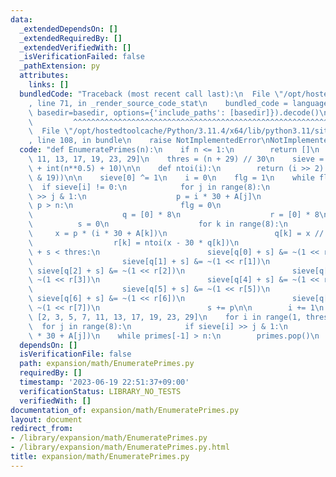 ```yaml
---
data:
  _extendedDependsOn: []
  _extendedRequiredBy: []
  _extendedVerifiedWith: []
  _isVerificationFailed: false
  _pathExtension: py
  attributes:
    links: []
  bundledCode: "Traceback (most recent call last):\n  File \"/opt/hostedtoolcache/Python/3.11.4/x64/lib/python3.11/site-packages/onlinejudge_verify/documentation/build.py\"\
    , line 71, in _render_source_code_stat\n    bundled_code = language.bundle(stat.path,\
    \ basedir=basedir, options={'include_paths': [basedir]}).decode()\n          \
    \         ^^^^^^^^^^^^^^^^^^^^^^^^^^^^^^^^^^^^^^^^^^^^^^^^^^^^^^^^^^^^^^^^^^^^^^^^^^^^^^^^^\n\
    \  File \"/opt/hostedtoolcache/Python/3.11.4/x64/lib/python3.11/site-packages/onlinejudge_verify/languages/python.py\"\
    , line 108, in bundle\n    raise NotImplementedError\nNotImplementedError\n"
  code: "def EnumeratePrimes(n):\n    if n <= 1:\n        return []\n    A = [1, 7,\
    \ 11, 13, 17, 19, 23, 29]\n    thres = (n + 29) // 30\n    sieve = [255] * (thres\
    \ + int(n**0.5) + 10)\n\n    def ntoi(i):\n        return (i >> 2) + (not (~i\
    \ & 19))\n\n    sieve[0] ^= 1\n    i = 0\n    flg = 1\n    while flg:\n      \
    \  if sieve[i] != 0:\n            for j in range(8):\n                if sieve[i]\
    \ >> j & 1:\n                    p = i * 30 + A[j]\n                    if p *\
    \ p > n:\n                        flg = 0\n                        continue\n\
    \                    q = [0] * 8\n                    r = [0] * 8\n          \
    \          s = 0\n                    for k in range(8):\n                   \
    \     x = p * (i * 30 + A[k])\n                        q[k] = x // 30\n      \
    \                  r[k] = ntoi(x - 30 * q[k])\n                    while q[0]\
    \ + s < thres:\n                        sieve[q[0] + s] &= ~(1 << r[0])\n    \
    \                    sieve[q[1] + s] &= ~(1 << r[1])\n                       \
    \ sieve[q[2] + s] &= ~(1 << r[2])\n                        sieve[q[3] + s] &=\
    \ ~(1 << r[3])\n                        sieve[q[4] + s] &= ~(1 << r[4])\n    \
    \                    sieve[q[5] + s] &= ~(1 << r[5])\n                       \
    \ sieve[q[6] + s] &= ~(1 << r[6])\n                        sieve[q[7] + s] &=\
    \ ~(1 << r[7])\n                        s += p\n\n        i += 1\n    primes =\
    \ [2, 3, 5, 7, 11, 13, 17, 19, 23, 29]\n    for i in range(1, thres):\n      \
    \  for j in range(8):\n            if sieve[i] >> j & 1:\n                primes.append(i\
    \ * 30 + A[j])\n    while primes[-1] > n:\n        primes.pop()\n    return primes\n"
  dependsOn: []
  isVerificationFile: false
  path: expansion/math/EnumeratePrimes.py
  requiredBy: []
  timestamp: '2023-06-19 22:51:37+09:00'
  verificationStatus: LIBRARY_NO_TESTS
  verifiedWith: []
documentation_of: expansion/math/EnumeratePrimes.py
layout: document
redirect_from:
- /library/expansion/math/EnumeratePrimes.py
- /library/expansion/math/EnumeratePrimes.py.html
title: expansion/math/EnumeratePrimes.py
---
```

